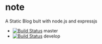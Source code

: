 # note   
A Static Blog bult with node.js and expressjs

- [![Build Status](https://travis-ci.org/hanakin/note.svg?branch=master)](https://travis-ci.org/hanakin/note) master
- [![Build Status](https://travis-ci.org/hanakin/note.svg?branch=develop)](https://travis-ci.org/hanakin/note) develop

